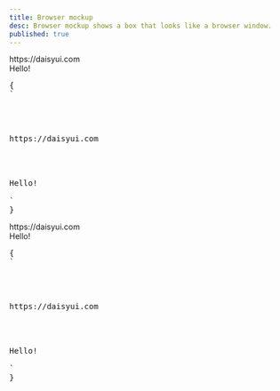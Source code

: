 ```yaml
---
title: Browser mockup
desc: Browser mockup shows a box that looks like a browser window.
published: true
---
```


<script>
  import Component from "@components/Component.svelte"
  import ClassTable from "@components/ClassTable.svelte"
  import { prefix } from '$lib/stores';
  import { replace } from '$lib/actions';
</script>

<ClassTable
data="{[
  { type:'component', class: 'mockup-browser', desc: 'Container element' },
  { type:'component', class: 'mockup-browser-toolbar', desc: 'The toolbar that can include addressbar or other things' },
]}"
/>

<Component title="browser mockup with border">
<div class="border mockup-browser border-base-300 w-full">
  <div class="mockup-browser-toolbar">
    <div class="input border border-base-300">https://daisyui.com</div>
  </div>
  <div class="flex justify-center px-4 py-16 border-t border-base-300">Hello!</div>
</div>
<pre slot="html" use:replace={{ to: $prefix }}>{
`<div class="$$mockup-browser border border-base-300">
  <div class="$$mockup-browser-toolbar">
    <div class="$$input border border-base-300">https://daisyui.com</div>
  </div>
  <div class="flex justify-center px-4 py-16 border-t border-base-300">Hello!</div>
</div>`
}</pre>
</Component>

<Component title="browser mockup with background color">
<div class="border mockup-browser bg-base-300 w-full">
  <div class="mockup-browser-toolbar">
    <div class="input">https://daisyui.com</div>
  </div>
  <div class="flex justify-center px-4 py-16 bg-base-200">Hello!</div>
</div>
<pre slot="html" use:replace={{ to: $prefix }}>{
`<div class="$$mockup-browser border bg-base-300">
  <div class="$$mockup-browser-toolbar">
    <div class="$$input">https://daisyui.com</div>
  </div>
  <div class="flex justify-center px-4 py-16 bg-base-200">Hello!</div>
</div>`
}</pre>
</Component>
